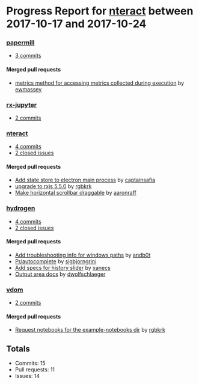 # Progress Report for [nteract](https://github.com/nteract) between 2017-10-17 and 2017-10-24

### [papermill](https://github.com/nteract/papermill)
-  [3 commits](https://github.com/nteract/papermill/compare/master@%7B1508223600%7D...master@%7B1508828400%7D)

#### Merged pull requests
- [metrics method for accessing metrics collected during execution](https://github.com/nteract/papermill/pull/52) by [ewmassey](https://github.com/ewmassey)

### [rx-jupyter](https://github.com/nteract/rx-jupyter)
-  [2 commits](https://github.com/nteract/rx-jupyter/compare/master@%7B1508223600%7D...master@%7B1508828400%7D)

### [nteract](https://github.com/nteract/nteract)
-  [4 commits](https://github.com/nteract/nteract/compare/master@%7B1508223600%7D...master@%7B1508828400%7D)
-  [2 closed issues](https://github.com/nteract/nteract/issues?utf8=%E2%9C%93&q=is%3Aissue%20closed%3A2017-10-17..2017-10-24)

#### Merged pull requests
- [Add state store to electron main process](https://github.com/nteract/nteract/pull/1994) by [captainsafia](https://github.com/captainsafia)
- [upgrade to rxjs 5.5.0](https://github.com/nteract/nteract/pull/1993) by [rgbkrk](https://github.com/rgbkrk)
- [Make horizontal scrollbar draggable](https://github.com/nteract/nteract/pull/1992) by [aaronraff](https://github.com/aaronraff)

### [hydrogen](https://github.com/nteract/hydrogen)
-  [4 commits](https://github.com/nteract/hydrogen/compare/master@%7B1508223600%7D...master@%7B1508828400%7D)
-  [2 closed issues](https://github.com/nteract/hydrogen/issues?utf8=%E2%9C%93&q=is%3Aissue%20closed%3A2017-10-17..2017-10-24)

#### Merged pull requests
- [Add troubleshooting info for windows paths](https://github.com/nteract/hydrogen/pull/1056) by [andb0t](https://github.com/andb0t)
- [Pr/autocomplete](https://github.com/nteract/hydrogen/pull/1054) by [sigbjorngrini](https://github.com/sigbjorngrini)
- [Add specs for history slider](https://github.com/nteract/hydrogen/pull/1053) by [xanecs](https://github.com/xanecs)
- [Output area docs](https://github.com/nteract/hydrogen/pull/1050) by [dwolfschlaeger](https://github.com/dwolfschlaeger)

### [vdom](https://github.com/nteract/vdom)
-  [2 commits](https://github.com/nteract/vdom/compare/master@%7B1508223600%7D...master@%7B1508828400%7D)

#### Merged pull requests
- [Request notebooks for the example-notebooks dir](https://github.com/nteract/vdom/pull/30) by [rgbkrk](https://github.com/rgbkrk)

## Totals
- Commits: 15
- Pull requests: 11
- Issues: 14
